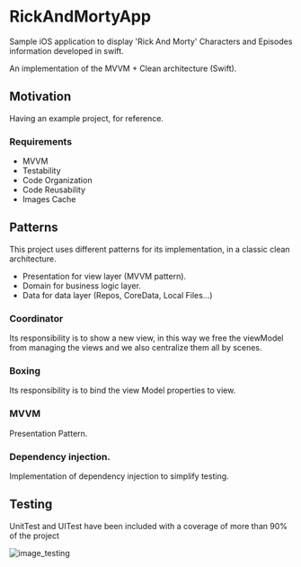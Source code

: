 # RickAndMortyApp

Sample iOS application to display 'Rick And Morty' Characters and Episodes information developed in swift.

An implementation of the MVVM + Clean architecture (Swift).

## Motivation
Having an example project, for reference.

### Requirements
 - MVVM
 - Testability
 - Code Organization
 - Code Reusability
 - Images Cache

 
## Patterns
This project uses different patterns for its implementation, in a classic clean architecture.

- Presentation for view layer (MVVM pattern).
- Domain for business logic layer.
- Data for data layer (Repos, CoreData, Local Files…)

### Coordinator 
Its responsibility is to show a new view, in this way we free the viewModel from managing the views and we also centralize them all by scenes.

### Boxing
Its responsibility is to bind the view Model properties to view.

### MVVM
Presentation Pattern.

### Dependency injection.
Implementation of dependency injection to simplify testing.


## Testing
UnitTest and UITest have been included with a coverage of more than 90% of the project

![image_testing](https://drive.google.com/uc?export=view&id=1Jeovsl86KwLygDVVBHc8H-Y-P4KKQDAK)

